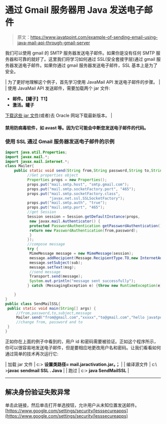 # 通过 Gmail 服务器用 Java 发送电子邮件

> 原文：<https://www.javatpoint.com/example-of-sending-email-using-java-mail-api-through-gmail-server>

我们可以使用 gmail 的 SMTP 服务器发送电子邮件。如果你是没有任何 SMTP 服务器和可靠的就好了。这里我们将学习如何通过 SSL(安全套接字层)通过 gmail 服务器发送电子邮件。如果你通过 gmail 服务器发送电子邮件，SSL 基本上是为了安全。

| 为了更好地理解这个例子，首先学习使用 JavaMail API 发送电子邮件的步骤。 |
| 使用 JavaMail API 发送邮件，需要加载两个 jar 文件:

*   **邮件。【罐子】T1】**
*   **激活。罐子**

[下载这些 jar 文件](https://static.javatpoint.com/src/mail/mailactivation.zip)(或者)去 Oracle 网站下载最新版本。 |

#### 禁用防病毒软件，如 avast 等。因为它可能会中断您发送电子邮件的代码。

### 使用 SSL 通过 Gmail 服务器发送电子邮件的示例

```java
import java.util.Properties;  
import javax.mail.*;  
import javax.mail.internet.*;  
class Mailer{
	public static void send(String from,String password,String to,String sub,String msg){
		  //Get properties object  
		  Properties props = new Properties();  
		  props.put("mail.smtp.host", "smtp.gmail.com");  
		  props.put("mail.smtp.socketFactory.port", "465");  
		  props.put("mail.smtp.socketFactory.class",  
		            "javax.net.ssl.SSLSocketFactory");  
		  props.put("mail.smtp.auth", "true");  
		  props.put("mail.smtp.port", "465");  
		  //get Session 
		  Session session = Session.getDefaultInstance(props,  
		   new javax.mail.Authenticator() {  
		   protected PasswordAuthentication getPasswordAuthentication() {  
		   return new PasswordAuthentication(from,password);
		   }  
		  });  
		  //compose message  
		  try {  
		   MimeMessage message = new MimeMessage(session);  
		   message.addRecipient(Message.RecipientType.TO,new InternetAddress(to));  
		   message.setSubject(sub);  
		   message.setText(msg);  
		   //send message
		   Transport.send(message);  
		   System.out.println("message sent successfully");  
		  } catch (MessagingException e) {throw new RuntimeException(e);}  

	}
}
public class SendMailSSL{  
 public static void main(String[] args) {  
	 //from,password,to,subject,message
	 Mailer.send("from@gmail.com","xxxxx","to@gmail.com","hello javatpoint","How r u?");
	 //change from, password and to
 }  
}  

```

正如你在上面的例子中看到的，用户 id 和密码需要被验证。正如这个程序所示，你可以很容易地发送电子邮件，但是要相应地更改用户名和密码。让我们看看如何通过简单的技术再次运行它:

| 加载 jar 文件 | c:\> **设置类路径= mail.jaractivation.jar。；** |
| 编译源文件 | c:\ >**javac sendmail SSL . Java** |
| 跑过 | c:\> **java SendMailSSL** |

* * *

## 解决身份验证失败异常

单击此链接，然后单击打开单选按钮，允许用户从未知位置发送邮件。[https://www.google.com/settings/security/lesssecureapps](https://www.google.com/settings/security/lesssecureapps)